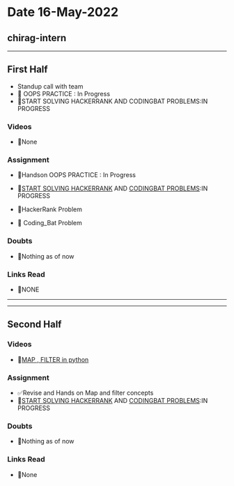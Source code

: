 # Date 16-May-2022

## chirag-intern

<hr>

## First Half

- Standup call with team
- 🔄 OOPS PRACTICE : In Progress
- 🔄START SOLVING HACKERRANK AND CODINGBAT PROBLEMS:IN PROGRESS

### Videos

- 🚫None

### Assignment

- 🔄Handson OOPS PRACTICE : In Progress
- 🔄[START SOLVING HACKERRANK](https://github.com/sp18-interns/chirag-intern/tree/main/16-May-2022/HackerRank) AND [CODINGBAT PROBLEMS](https://github.com/sp18-interns/chirag-intern/tree/main/16-May-2022/Coding_Bat):IN PROGRESS

- 🔄HackerRank Problem
- 🔄 Coding_Bat Problem

### Doubts

- 🚫Nothing as of now

### Links Read

- 🚫NONE

<hr>
<hr>

## Second Half

### Videos

- 🔄[MAP , FILTER in python](https://www.youtube.com/watch?v=zimHDlOpGXo)

### Assignment

- ✅Revise and Hands on Map and filter concepts
- 🔄[START SOLVING HACKERRANK](https://github.com/sp18-interns/chirag-intern/tree/main/16-May-2022/HackerRank) AND [CODINGBAT PROBLEMS](https://github.com/sp18-interns/chirag-intern/tree/main/16-May-2022/Coding_Bat):IN PROGRESS

### Doubts

- 🚫Nothing as of now

### Links Read

- 🚫None
